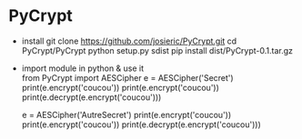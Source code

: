 # PyCrypt

* install
	git clone https://github.com/josieric/PyCrypt.git
	cd PyCrypt/PyCrypt
	python setup.py sdist
	pip install dist/PyCrypt-0.1.tar.gz

* import module in python & use it  
	from PyCrypt import AESCipher
	e = AESCipher('Secret')
	print(e.encrypt('coucou'))
	print(e.encrypt('coucou'))
	print(e.decrypt(e.encrypt('coucou')))

	e = AESCipher('AutreSecret')
	print(e.encrypt('coucou'))
	print(e.encrypt('coucou'))
	print(e.decrypt(e.encrypt('coucou')))

